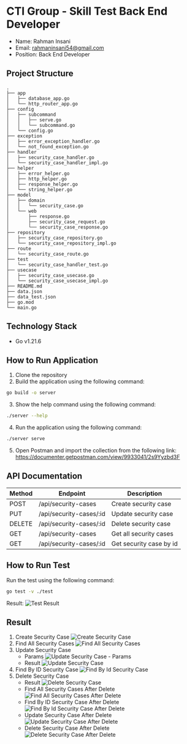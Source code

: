# CTI Group - Skill Test Back End Developer

- Name: Rahman Insani
- Email: rahmaninsani54@gmail.com
- Position: Back End Developer

## Project Structure

```
.
├── app
│   ├── database_app.go
│   └── http_router_app.go
├── config
│   ├── subcommand
│   │   ├── serve.go
│   │   └── subcommand.go
│   └── config.go
├── exception
│   ├── error_exception_handler.go
│   └── not_found_exception.go
├── handler
│   ├── security_case_handler.go
│   └── security_case_handler_impl.go
├── helper
│   ├── error_helper.go
│   ├── http_helper.go
│   ├── response_helper.go
│   └── string_helper.go
├── model
│   ├── domain
│   │   └── security_case.go
│   └── web
│       ├── response.go
│       ├── security_case_request.go
│       └── security_case_response.go
├── repository
│   ├── security_case_repository.go
│   └── security_case_repository_impl.go
├── route
│   └── security_case_route.go
├── test
│   └── security_case_handler_test.go
├── usecase
│   ├── security_case_usecase.go
│   └── security_case_usecase_impl.go
├── README.md
├── data.json
├── data_test.json
├── go.mod
└── main.go
```

## Technology Stack
- Go v1.21.6

## How to Run Application
1. Clone the repository
2. Build the application using the following command:
```sh
go build -o server
```
3. Show the help command using the following command:
```sh
./server --help
```
4. Run the application using the following command:
```sh
./server serve
```
5. Open Postman and import the collection from the following link:
https://documenter.getpostman.com/view/9933041/2s9Yyzbd3F


## API Documentation

| Method | Endpoint                | Description               |
|--------|-------------------------|---------------------------|
| POST   | /api/security-cases     | Create security case      |
| PUT    | /api/security-cases/:id | Update security case      |
| DELETE | /api/security-cases/:id | Delete security case      |
| GET    | /api/security-cases     | Get all security cases    |
| GET    | /api/security-cases/:id | Get security case by id   |

## How to Run Test
Run the test using the following command:
```sh
go test -v ./test
```
Result:
![Test Result](./result/test-result.png?raw=true "Test Result")

## Result
1. Create Security Case
   ![Create Security Case](./result/create-result.png?raw=true "Create Security Case")
2. Find All Security Cases
   ![Find All Security Cases](./result/find-all-result.png?raw=true "Find All Security Cases")
3. Update Security Case
   - Params
   ![Update Security Case - Params](./result/update-params.png?raw=true "Update Security Case - Params")
   - Result
   ![Update Security Case](./result/update-result.png?raw=true "Update Security Case")
4. Find By ID Security Case
   ![Find By Id Security Case](./result/find-by-id-result.png?raw=true "Find By Id Security Case")
5. Delete Security Case
   - Result
   ![Delete Security Case](./result/delete-result.png?raw=true "Delete Security Case")
   - Find All Security Cases After Delete
   ![Find All Security Cases After Delete](./result/find-all-after-delete.png?raw=true "Find All Security Cases After Delete")
   - Find By ID Security Case After Delete
   ![Find By Id Security Case After Delete](./result/find-by-id-after-delete.png?raw=true "Find By Id Security Case After Delete")
   - Update Security Case After Delete
   ![Update Security Case After Delete](./result/update-after-delete.png?raw=true "Update Security Case After Delete")
   - Delete Security Case After Delete
   ![Delete Security Case After Delete](./result/delete-after-delete.png?raw=true "Delete Security Case After Delete")